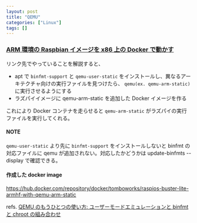 ```yaml
---
layout: post
title: "QEMU"
categories: ["Linux"]
tags: []
---
```


### [ARM 環境の Raspbian イメージを x86 上の Docker で動かす](https://qiita.com/hishi/items/61652e2d9755e17630de)

リンク先でやっていることを解説すると、

- apt で `binfmt-support` と `qemu-user-static` をインストールし、異なるアーキテクチャ向けの実行ファイルを見つけたら、 `qemu(ex. qemu-arm-static)` に実行させるようにする
- ラズパイイメージに qemu-arm-static を追加した Docker イメージを作る

これにより Docker コンテナを走らせると `qemu-arm-static` がラズパイの実行ファイルを実行してくれる。

#### NOTE

`qemu-user-static` より先に `binfmt-support` をインストールしないと binfmt の対応ファイルに qemu が追加されない。対応したかどうかは update-binfmts --display で確認できる。

#### 作成した docker image

https://hub.docker.com/repository/docker/tomboworks/raspios-buster-lite-armhf-with-qemu-arm-static

refs. [QEMU のもうひとつの使い方: ユーザーモードエミュレーションと binfmt と chroot の組み合わせ](http://blog.kmckk.com/archives/2342452.html)
